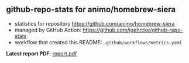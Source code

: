 ## github-repo-stats for animo/homebrew-siera

- statistics for repository https://github.com/animo/homebrew-siera
- managed by GitHub Action: https://github.com/jgehrcke/github-repo-stats
- workflow that created this README: `.github/workflows/metrics.yaml`

**Latest report PDF**: [report.pdf](https://github.com/animo/homebrew-siera/raw/metrics/animo/homebrew-siera/latest-report/report.pdf)

